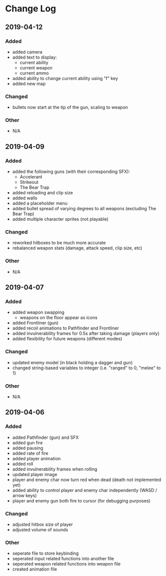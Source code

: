 # Change Log

## 2019-04-12
### Added
- added camera
- added text to display:
  - current ability
  - current weapon
  - current ammo
- added ability to change current ability using "f" key
- added new map

### Changed  
- bullets now start at the tip of the gun, scaling to weapon

### Other
- N/A

## 2019-04-09
### Added
- added the following guns (with their corresponding SFX):
  - Accelerant
  - Strikeout
  - The Bear Trap
- added reloading and clip size
- added walls
- added a placeholder menu
- added bullet spread of varying degrees to all weapons (excluding The Bear Trap)
- added multiple character sprites (not playable)

### Changed
- reworked hitboxes to be much more accurate
- rebalanced weapon stats (damage, attack speed, clip size, etc)

### Other
- N/A



## 2019-04-07
### Added
- added weapon swapping
  - weapons on the floor appear as icons
- added Frontliner (gun)
- added recoil animations to Pathfinder and Frontliner
- added invulnerability frames for 0.5s after taking damage (players only)
- added flexibility for future weapons (different modes)

### Changed
- updated enemy model (in black holding a dagger and gun)
- changed string-based variables to integer (i.e. "ranged" to 0, "melee" to 1)

### Other
- N/A



## 2019-04-06
### Added
- added Pathfinder (gun) and SFX
- added gun fire
- added pausing 
- added rate of fire
- added player animation
- added roll
- added invulnerability frames when rolling
- updated player image
- player and enemy char now turn red when dead (death not implemented yet)
- added ability to control player and enemy char independently (WASD / arrow keys)
- player and enemy gun both fire to cursor (for debugging purposes)

### Changed
- adjusted hitbox size of player
- adjusted volume of sounds

### Other
- seperate file to store keybinding
- seperated input related functions into another file
- seperated weapon related functions into weapon file
- created animation file
